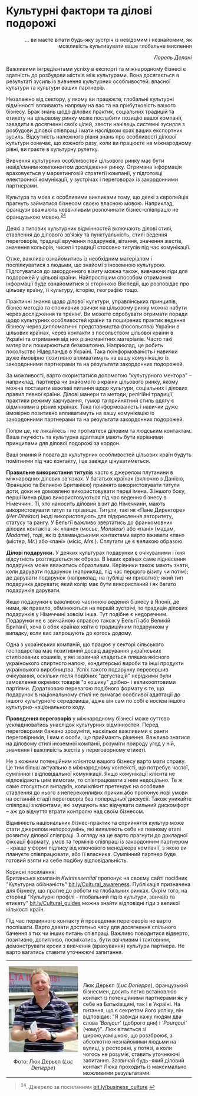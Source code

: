 # Культурні фактори та ділові подорожі

<p align="right">... ви маєте вітати будь-яку зустріч із невідомим і незнайомим, як можливість культивувати ваше глобальне мислення</p>
<p align="right"><i>Лорель Делані</i></p>

Важливими інгредієнтами успіху в експорті та міжнародному бізнесі є здатність до розбудови містків між культурами. Вона досягається в результаті зусиль із  вивчення культурних особливостей: власної культури та культури ваших партнерів.

Незалежно від сектору, у якому ви працюєте, глобальні культурні відмінності впливають напряму на вас та на прибутковість вашого бізнесу. Брак знань щодо ділових практик, соціальних традицій та етикету на цільовому ринку може послабити позицію вашої компанії, завадити в досягненні своїх цілей, звести нанівець системні зусилля з розбудови ділової співпраці і мати наслідком крах ваших експортних зусиль. Відсутність належного рівня знань про особливості ділової культури означає, що кожного разу, коли ви працюєте на міжнародному рівні, ви граєте в культурну рулетку. 

Вивчення культурних особливостей цільового ринку має бути невід'ємним компонентом дослідження ринку. Отримана інформація враховується у маркетинговій стратегії компанії, у підготовці електронної комунікації, у зустрічах і переговорах із закордонними партнерами.

Культура та мова є особливими викликами тому, що деякі з європейців прагнуть займатися бізнесом своєю власною мовою. Наприклад, французи вважають неввічливим розпочинати бізнес-співпрацю не французькою мовою.<sup><a href="#fn_24" id="reffn_24">24</a></sup> 

Деякі з типових культурних відмінностей включають ділові стилі, ставлення до ділового зв'язку та пунктуальність, стилі ведення переговорів, традиції вручення подарунків, вітання, значення жестів, значення кольорів, чисел і традиції стосовно титулів під час комунікації.

Отже, важливо ознайомитись із необхідним матеріалом і поспілкуватися з людьми, що знайомі з іноземною культурою. Підготуватися до закордонного візиту можна також, вивчаючи гіди для подорожей у цільові країни. Найпростішим способом отримання інформації буде ознайомитися зі сторінкою Вікіпедії, що розповідає про цільову країну, її культуру, історію, географію тощо.

Практичні знання щодо ділової культури, управлінських принципів, бізнес методів та споживчих звичок на цільовому ринку можна набути через дослідження та тренінг. Ви можете спробувати отримати поради щодо культурних особливостей країни та поширених практик ведення бізнесу через дипломатичні представництва (посольства) України в цільових країнах, через контакти з посольством цільової країни в Україні та отримання від них різноманітних матеріалів. Часто такі матеріали поширюються безкоштовно. Наприклад, це робить посольство Нідерландів в Україні. Така поінформованість і навички дуже ймовірно позитивно впливатимуть на вашу комунікацію із закордонними партнерами та на результати закордонних подорожей.

За можливості, варто скористатися допомогою "культурного ментора" – наприклад, партнера чи знайомого з країни цільового ринку, якому можна поставити важливі питання щодо культури, соціальних і ділових правил певної країни. Ділові манери та методи, релігійні традиції, практики режиму харчування, гумор та прийнятний стиль одягу є відмінними в різних країнах. Така поінформованість і навички дуже ймовірно позитивно впливатимуть на вашу комунікацію із закордонними партнерами та на результати закордонних подорожей.

Попри це, не лякайтесь і не противтеся діловим та людським контактам. Ваша гнучкість та культурна адаптація мають бути керівними принципами для ділової подорожі за кордон.

<div class="space">
<div class="eoz-wrap">
<div class="eoz-text">
Ваші знання й повага до культурних особливостей цільових країн будуть помітними під час контакту, і це завжди цінуватиметься.
</div>
</div>
</div>

**Правильне використання титулів** часто є джерелом плутанини в міжнародних ділових зв'язках. У багатьох країнах (включно з Данією, Францією та Великою Британією) прийнято використовувати титули доти, доки не домовлено використовувати перші імена. З іншого боку, перші імена рідко використовуються під час ведення бізнесу в Німеччині. Ті, хто наносить діловий візит до Німеччини, мають використовувати титул та прізвище. Титули, такі як «Пане Директоре» (*Her Direktor*) іноді використовують для підкреслення авторитету, статусу та рангу. У Бельгії важливо звертатись до франкомовних ділових контактів, як «пане» (мосьє, *Monsieur*) або «пані» (мадам, *Madame*), тоді, як із фламандськими контактами варто вживати «пан» (містер, *Mr.*) або «пані» (місіс, *Mrs.*). Сплутати це є великою образою. 

**Ділові подарунки.** У деяких культурах подарунки є очікуваними і їхня відсутність розглядається як образа. В інших країнах саме піднесення подарунка може вважатись образливим. Керівники також мають знати, коли дарувати подарунок (наприклад, під час першого візиту чи потім); де дарувати подарунок (наприклад, на публіці чи приватно); який тип подарунка дарувати; який колір має бути використаний і як багато подарунків дарувати. 

Якщо подарунки є важливою частиною ведення бізнесу в Японії, де ними, як правило, обмінюються на першій зустрічі, то традиція ділових подарунків у Німеччині зовсім інша. Тут подібне є недоречним. Подарунки не є звичайною справою також у Бельгії або Великій Британії, хоча в обох країнах квіти є  традиційним подарунком у випадку, коли вас запрошують до когось додому. 

<div class="space">
<div class="eoz-wrap">
<div class="eoz-text">
Одна з українських компаній, що працює у секторі сільського господарства має позитивний досвід дарування українських стилізованих кошиків, у які зазвичай кладеться пляшка якісного українського спиртного напою, кондитерські вироби та інші продукти українського виробництва. Успіх такого подарунку перевершив очікування, оскільки після подібних "дегустацій" нерідкими були замовлення окремих товарів "з кошику" дрібно- і великооптовими партіями. Додатковою перевагою подібного формату є те, що подарунок в національному стилі не вимагає особливої адаптації до іншого культурного середовища, адже він сам по собі є носієм іншого культурно-національного коду.
</div>
</div>
</div>

**Проведення переговорів** у міжнародному бізнесі може суттєво ускладнюватись унаслідок культурних відмінностей. Перед переговорами бажано зрозуміти, наскільки важливими є ранги переговірників, і ким є особи, що приймають рішення. Важливо знатися на діловому стилі іноземної компанії, розуміти природу угод у ній, значення і важливість жестів у переговорному етикеті.

Не з кожним потенційним клієнтом вашого бізнесу варто мати справу. Це тим більш актуально в міжнародному контексті, що потребує частої, сумлінної і відповідальної комунікації. Якщо комунікації клієнта не відповідають цим вимогам, то співпрацювати з ним недоцільно. Те ж саме стосується випадків, коли клієнт претендує на особливе ставлення до нього з непереконливих причин або пропонує нові умови на останній стадії переговорів без попередньої дискусії. Також уникайте співпраці з клієнтами, які змушують вас відчувати сильний дискомфорт – аж до відчуття втрати контролю над своїм бізнесом. 

Відмінність національних бізнес-практик та сприйняття культур може стати джерелом непорозумінь, які виявляють себе на певному етапі розвитку ділової співпраці. З огляду на це варто прагнути до докладної фіксації формату, умов та термінів співпраці із закордонним партнером – краще у формі підпису від ключового менеджера компанії, з якою ви плануєте співпрацювати, або її власника. Сумлінний партнер буде готовий взяти на себе подібну відповідальність. 

<div class="space">
<div class="eoz-wrap">
<span class="eoz">Корисні посилання:</span>
<div class="eoz-text">
Британська компанія <i>Kwintessential</i> пропонує на своєму сайті посібник "Культурна обізнаність" <a href="bit.ly/Cultural_awareness">bit.ly/Cultural_awareness</a>. Публікація призначена для бізнесу, що прагне до роботи на глобальних ринках. Окрім того, на сторінці "Культурні профілі - глобальний гід із культури, звичаїв та етикету" <a href="bit.ly/Cultural_guides">bit.ly/Cultural_guides</a> можна знайти відповідні гіди з великої кількості країн.
</div>
</div>
</div>

Під час первинного контакту й проведення переговорів не варто поспішати. Варто давати достатньо часу для досягнення спільного бачення з тих чи інших питань співпраці. Важливо поводитися відверто, позитивно, допитливо, посміхатись, бути ввічливим і тактовним, демонструвати кроки з вивчення (врахування) культури партнера. Не варто вагатись ставити уточнюючі запитання.

<div class="space">
<div class="eoz-wrap">
<div class="eoz-text">
<table width="100%" border="0" bordercolor="0" cellpadding="0" cellspacing="0">
  <tr border="0" bordercolor="0">
    <td width="40%" border="0" valign="bottom" bordercolor="0"><p align="center"><img class="image" width="208px" src="12.png"/></p> <p align="center">Фото: Люк Дерьєп (<i>Luc Derieppe</i>)</p></td>
    <td valign="bottom" border="0" bordercolor="0">Люк Дерьєп (<i>Luc Derieppe</i>), французький бізнесмен, досить легко встановлює контакт із потенційними партнерами як у себе на Батьківщині, так і в Україні. На питання, що є секретом його успіху, він відповідає: "Я завжди кажу людям два слова <i>'Bonjour'</i> (доброго дня) і <i>'Pourqoui'</i> (чому)". Люк вітається зі щирою,усмішкою, що роззброює, з абсолютно незнайомими людьми на вулиці, у ресторані, у потязі, а коли чогось не розуміє, ставить уточнюючі запитання. Зазвичай будь-який діловий контакт Люка проходить із максимально можливими результатами.</td>
  </tr>
</table>
</div>
</div>
</div>

<blockquote id="fn_24">
<sup>24</sup>. Джерело за посиланням  <a href="bit.ly/business_culture">bit.ly/business_culture</a> <a href="#reffn_24" title="Jump back to footnote [24] in the text."> ↩</a>
</blockquote>